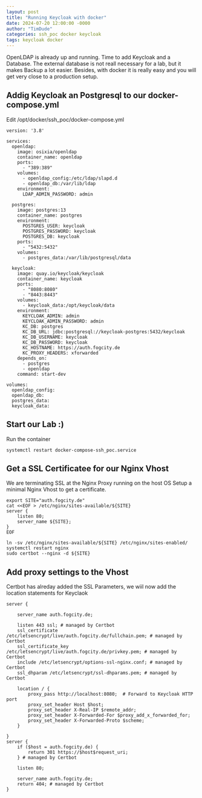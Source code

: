 ```yaml
---
layout: post
title: "Running Keycloak with docker"
date: 2024-07-20 12:00:00 -0000
author: "TimDude"
categories: ssh_poc docker keycloak
tags: keycloak docker
---
```


OpenLDAP is already up and running. Time to add Keycloak and a Database.
The external database is not reall necessary for a lab, but it makes Backup a lot easier.
Besides, with docker it is really easy and you will get very close to a production setup.

## Addig Keycloak an Postgresql to our docker-compose.yml
Edit /opt/docker/ssh_poc/docker-compose.yml
~~~
version: '3.8'

services:
  openldap:
    image: osixia/openldap
    container_name: openldap
    ports:
      - "389:389"
    volumes:
      - openldap_config:/etc/ldap/slapd.d
      - openldap_db:/var/lib/ldap
    environment:
      LDAP_ADMIN_PASSWORD: admin
      
  postgres:
    image: postgres:13
    container_name: postgres
    environment:
      POSTGRES_USER: keycloak
      POSTGRES_PASSWORD: keycloak
      POSTGRES_DB: keycloak
    ports:
      - "5432:5432"
    volumes:
      - postgres_data:/var/lib/postgresql/data
      
  keycloak:
    image: quay.io/keycloak/keycloak
    container_name: keycloak
    ports:
      - "8080:8080"
      - "8443:8443"
    volumes:
      - keycloak_data:/opt/keycloak/data
    environment:
      KEYCLOAK_ADMIN: admin
      KEYCLOAK_ADMIN_PASSWORD: admin
      KC_DB: postgres
      KC_DB_URL: jdbc:postgresql://keycloak-postgres:5432/keycloak
      KC_DB_USERNAME: keycloak
      KC_DB_PASSWORD: keycloak
      KC_HOSTNAME: https://auth.fogcity.de
      KC_PROXY_HEADERS: xforwarded
    depends_on:
      - postgres
      - openldap
    command: start-dev

volumes:
  openldap_config:
  openldap_db:
  postgres_data:
  keycloak_data:
~~~

## Start our Lab :)
Run the container
~~~
systemctl restart docker-compose-ssh_poc.service
~~~

## Get a SSL Certificatee for our Nginx Vhost
We are terminating SSL at the Nginx Proxy running on the host OS
Setup a minimal Nginx Vhost to get a certificate.
~~~
export SITE="auth.fogcity.de"
cat <<EOF > /etc/nginx/sites-available/${SITE}
server {
    listen 80;
    server_name ${SITE};
}
EOF

ln -sv /etc/nginx/sites-available/${SITE} /etc/nginx/sites-enabled/
systemctl restart nginx
sudo certbot --nginx -d ${SITE}
~~~


## Add proxy settings to the Vhost
Certbot has alreday added the SSL Parameters, we wiil now add the location statements for Keyclaok
```
server {

    server_name auth.fogcity.de;

    listen 443 ssl; # managed by Certbot
    ssl_certificate /etc/letsencrypt/live/auth.fogcity.de/fullchain.pem; # managed by Certbot
    ssl_certificate_key /etc/letsencrypt/live/auth.fogcity.de/privkey.pem; # managed by Certbot
    include /etc/letsencrypt/options-ssl-nginx.conf; # managed by Certbot
    ssl_dhparam /etc/letsencrypt/ssl-dhparams.pem; # managed by Certbot

    location / {
        proxy_pass http://localhost:8080;  # Forward to Keycloak HTTP port
        proxy_set_header Host $host;
        proxy_set_header X-Real-IP $remote_addr;
        proxy_set_header X-Forwarded-For $proxy_add_x_forwarded_for;
        proxy_set_header X-Forwarded-Proto $scheme;
    }

}
server {
    if ($host = auth.fogcity.de) {
        return 301 https://$host$request_uri;
    } # managed by Certbot

    listen 80;

    server_name auth.fogcity.de;
    return 404; # managed by Certbot
}
```
